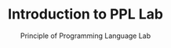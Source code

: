 <h1 align="center">Introduction to PPL Lab</h1>

<p align="center">Principle of Programming Language Lab</p>

